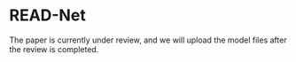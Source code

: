 # READ-Net
The paper is currently under review, and we will upload the model files after the review is completed.
